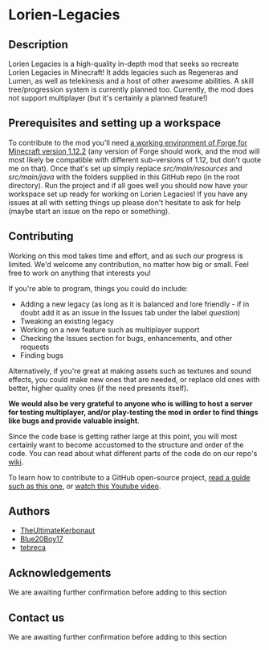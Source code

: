 # Lorien-Legacies

## Description
Lorien Legacies is a high-quality in-depth mod that seeks so recreate Lorien Legacies in Minecraft! It adds legacies such as Regeneras and Lumen, as well as telekinesis and a host of other awesome abilities. A skill tree/progression system is currently planned too. Currently, the mod does not support multiplayer (but it's certainly a planned feature!)

## Prerequisites and setting up a workspace
To contribute to the mod you'll need [a working environment of Forge for Minecraft version 1.12.2](https://www.youtube.com/watch?v=rmWBP5ifDlw) (any version of Forge should work, and the mod will most likely be compatible with different sub-versions of 1.12, but don't quote me on that). Once that's set up simply replace *src/main/resources* and *src/main/java* with the folders supplied in this GitHub repo (in the root directory). Run the project and if all goes well you should now have your workspace set up ready for working on Lorien Legacies! If you have any issues at all with setting things up please don't hesitate to ask for help (maybe start an issue on the repo or something).

## Contributing
Working on this mod takes time and effort, and as such our progress is limited. We'd welcome any contribution, no matter how big or small. Feel free to work on anything that interests you!

If you're able to program, things you could do include:
* Adding a new legacy (as long as it is balanced and lore friendly - if in doubt add it as an issue in the Issues tab under the label *question*)
* Tweaking an existing legacy
* Working on a new feature such as multiplayer support
* Checking the Issues section for bugs, enhancements, and other requests
* Finding bugs

Alternatively, if you're great at making assets such as textures and sound effects, you could make new ones that are needed, or replace old ones with better, higher quality ones (if the need presents itself). 

**We would also be very grateful to anyone who is willing to host a server for testing multiplayer, and/or play-testing the mod in order to find things like bugs and provide valuable insight**.

Since the code base is getting rather large at this point, you will most certainly want to become accustomed to the structure and order of the code. You can read about what different parts of the code do on our repo's [wiki](https://github.com/TheUltimateKerbonaut/Lorien-Legacies/wiki).

To learn how to contribute to a GitHub open-source project, [read a guide such as this one](https://akrabat.com/the-beginners-guide-to-contributing-to-a-github-project/), or [watch this Youtube video](https://www.youtube.com/watch?v=yr6IzOGoMsQ).

## Authors
* [TheUltimateKerbonaut](https://github.com/TheUltimateKerbonaut)
* [Blue20Boy17](https://github.com/Blue20Boy17)
* [tebreca](https://github.com/Tebreca)

## Acknowledgements
We are awaiting further confirmation before adding to this section

## Contact us
We are awaiting further confirmation before adding to this section
